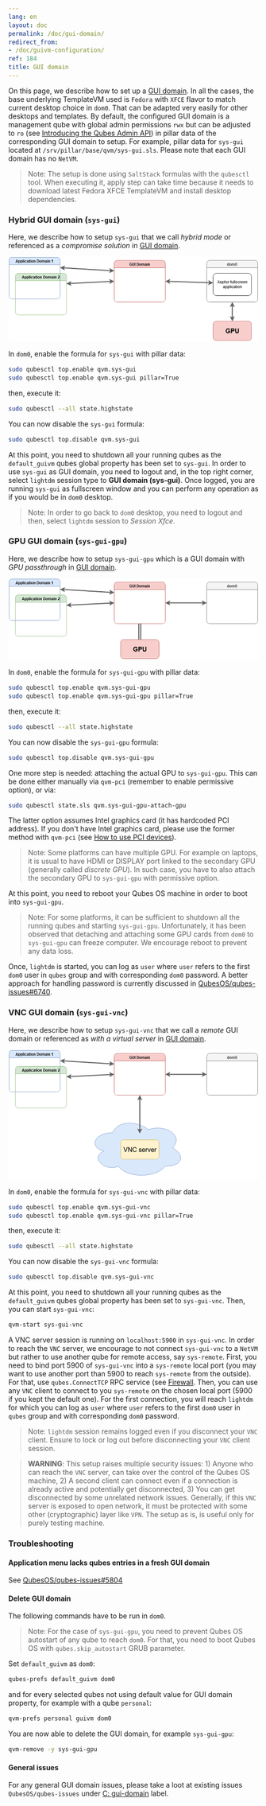 ```yaml
---
lang: en
layout: doc
permalink: /doc/gui-domain/
redirect_from:
- /doc/guivm-configuration/
ref: 184
title: GUI domain
---
```


On this page, we describe how to set up a [GUI domain](/news/2020/03/18/gui-domain/). In all the cases, the base underlying TemplateVM used is `Fedora` with `XFCE` flavor to match current desktop choice in `dom0`. That can be adapted very easily for other desktops and templates. By default, the configured GUI domain is a management qube with global admin permissions `rwx` but can be adjusted to `ro` (see [Introducing the Qubes Admin API](/news/2017/06/27/qubes-admin-api/)) in pillar data of the corresponding GUI domain to setup. For example, pillar data for `sys-gui` located at `/srv/pillar/base/qvm/sys-gui.sls`. Please note that each GUI domain has no `NetVM`.

> Note: The setup is done using `SaltStack` formulas with the `qubesctl` tool. When executing it, apply step can take time because it needs to download latest Fedora XFCE TemplateVM and install desktop dependencies.


### Hybrid GUI domain (`sys-gui`)

Here, we describe how to setup `sys-gui` that we call *hybrid mode* or referenced as a *compromise solution* in [GUI domain](/news/2020/03/18/gui-domain/#the-compromise-solution).

[![sys-gui](/attachment/posts/guivm-hybrid.png)](/attachment/posts/guivm-hybrid.png)

In `dom0`, enable the formula for `sys-gui` with pillar data:

```bash
sudo qubesctl top.enable qvm.sys-gui
sudo qubesctl top.enable qvm.sys-gui pillar=True
```

then, execute it:

```bash
sudo qubesctl --all state.highstate
```

You can now disable the `sys-gui` formula:
```bash
sudo qubesctl top.disable qvm.sys-gui
```

At this point, you need to shutdown all your running qubes as the `default_guivm` qubes global property has been set to `sys-gui`. In order to use `sys-gui` as GUI domain, you need to logout and, in the top right corner, select `lightdm` session type to **GUI domain (sys-gui)**. Once logged, you are running `sys-gui` as fullscreen window and you can perform any operation as if you would be in `dom0` desktop.

> Note: In order to go back to `dom0` desktop, you need to logout and then, select `lightdm` session to *Session Xfce*.

### GPU GUI domain (`sys-gui-gpu`)

Here, we describe how to setup `sys-gui-gpu` which is a GUI domain with *GPU passthrough* in [GUI domain](/news/2020/03/18/gui-domain/#gpu-passthrough-the-perfect-world-desktop-solution).

[![sys-gui-gpu](/attachment/posts/guivm-gpu.png)](/attachment/posts/guivm-gpu.png)

In `dom0`, enable the formula for `sys-gui-gpu` with pillar data:

```bash
sudo qubesctl top.enable qvm.sys-gui-gpu
sudo qubesctl top.enable qvm.sys-gui-gpu pillar=True
```

then, execute it:

```bash
sudo qubesctl --all state.highstate
```

You can now disable the `sys-gui-gpu` formula:

```bash
sudo qubesctl top.disable qvm.sys-gui-gpu
```

One more step is needed: attaching the actual GPU to `sys-gui-gpu`. This can be done either manually via `qvm-pci` (remember to enable permissive option), or via:

```bash
sudo qubesctl state.sls qvm.sys-gui-gpu-attach-gpu
```

The latter option assumes Intel graphics card (it has hardcoded PCI address). If you don't have Intel graphics card, please use the former method with `qvm-pci` (see [How to use PCI devices](/doc/how-to-use-pci-devices/)).

> Note: Some platforms can have multiple GPU. For example on laptops, it is usual to have HDMI or DISPLAY port linked to the secondary GPU (generally called _discrete GPU_). In such case, you have to also attach the secondary GPU to `sys-gui-gpu` with permissive option.

At this point, you need to reboot your Qubes OS machine in order to boot into `sys-gui-gpu`.

> Note: For some platforms, it can be sufficient to shutdown all the running qubes and starting `sys-gui-gpu`. Unfortunately, it has been observed that detaching and attaching some GPU cards from `dom0` to `sys-gui-gpu` can freeze computer. We encourage reboot to prevent any data loss.

Once, `lightdm` is started, you can log as `user` where `user` refers to the first `dom0` user in `qubes` group and with corresponding `dom0` password. A better approach for handling password is currently discussed in [QubesOS/qubes-issues#6740](https://github.com/QubesOS/qubes-issues/issues/6740).

### VNC GUI domain (`sys-gui-vnc`)

Here, we describe how to setup `sys-gui-vnc` that we call a *remote* GUI domain or referenced as *with a virtual server* in [GUI domain](/news/2020/03/18/gui-domain/#virtual-server-the-perfect-remote-solution).

[![sys-gui-vnc](/attachment/posts/guivm-vnc.png)](/attachment/posts/guivm-vnc.png)

In `dom0`, enable the formula for `sys-gui-vnc` with pillar data:

```bash
sudo qubesctl top.enable qvm.sys-gui-vnc
sudo qubesctl top.enable qvm.sys-gui-vnc pillar=True
```

then, execute it:

```bash
sudo qubesctl --all state.highstate
```

You can now disable the `sys-gui-vnc` formula:

```bash
sudo qubesctl top.disable qvm.sys-gui-vnc
```

At this point, you need to shutdown all your running qubes as the `default_guivm` qubes global property has been set to `sys-gui-vnc`. Then, you can start `sys-gui-vnc`:

```bash
qvm-start sys-gui-vnc
```

A VNC server session is running on `localhost:5900` in `sys-gui-vnc`. In order to reach the `VNC` server, we encourage to not connect `sys-gui-vnc` to a `NetVM` but rather to use another qube for remote access, say `sys-remote`. First, you need to bind port 5900 of `sys-gui-vnc` into a `sys-remote` local port (you may want to use another port than 5900 to reach `sys-remote` from the outside). For that, use `qubes.ConnectTCP` RPC service (see [Firewall](/doc/firewall). Then, you can use any `VNC` client to connect to you `sys-remote` on the chosen local port (5900 if you kept the default one). For the first connection, you will reach `lightdm` for which you can log as `user` where `user` refers to the first `dom0` user in `qubes` group and with corresponding `dom0` password.

> Note: `lightdm` session remains logged even if you disconnect your `VNC` client. Ensure to lock or log out before disconnecting your `VNC` client session.

> **WARNING**: This setup raises multiple security issues: 1) Anyone who can reach the `VNC` server, can take over the control of the Qubes OS machine, 2) A second client can connect even if a connection is already active and potentially get disconnected, 3) You can get disconnected by some unrelated network issues. Generally, if this `VNC` server is exposed to open network, it must be protected with some other (cryptographic) layer like `VPN`. The setup as is, is useful only for purely testing machine.


### Troubleshooting

#### Application menu lacks qubes entries in a fresh GUI domain

See [QubesOS/qubes-issues#5804](https://github.com/QubesOS/qubes-issues/issues/5804)

#### Delete GUI domain

The following commands have to be run in `dom0`.

> Note: For the case of `sys-gui-gpu`, you need to prevent Qubes OS autostart of any qube to reach `dom0`. For that, you need to boot Qubes OS with `qubes.skip_autostart` GRUB parameter.

Set `default_guivm` as `dom0`:

```bash
qubes-prefs default_guivm dom0
```

and for every selected qubes not using default value for GUI domain property, for example with a qube `personal`:

```bash
qvm-prefs personal guivm dom0
```

You are now able to delete the GUI domain, for example `sys-gui-gpu`:

```bash
qvm-remove -y sys-gui-gpu
```

#### General issues

For any general GUI domain issues, please take a loot at existing issues `QubesOS/qubes-issues` under [C: gui-domain](https://github.com/QubesOS/qubes-issues/issues?q=is%3Aopen+is%3Aissue+label%3A%22C%3A+gui-domain%22) label.
